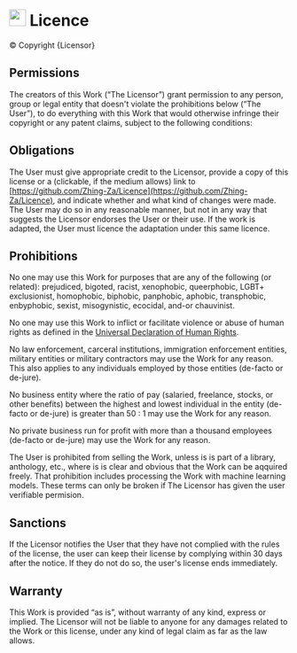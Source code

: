 # <img src="https://user-images.githubusercontent.com/86124634/212446104-2b66800b-597f-4b4c-a3a1-0e254f110f36.png" alt="enby flag" width="30px"/> Licence
© Copyright {Licensor}

## Permissions

The creators of this Work (“The Licensor”) grant permission to any person, group or legal entity that doesn't violate the prohibitions below (“The User”), to do everything with this Work that would otherwise infringe their copyright or any patent claims, subject to the following conditions:

## Obligations

The User must give appropriate credit to the Licensor, provide a copy of this license or a (clickable, if the medium allows) link to [https://github.com/Zhing-Za/Licence](https://github.com/Zhing-Za/Licence), and indicate whether and what kind of changes were made. The User may do so in any reasonable manner, but not in any way that suggests the Licensor endorses the User or their use. If the work is adapted, the User must licence the adaptation under this same licence. 

## Prohibitions

No one may use this Work for purposes that are any of the following (or related): prejudiced, bigoted, racist, xenophobic, queerphobic, LGBT+ exclusionist, homophobic, biphobic, panphobic, aphobic, transphobic, enbyphobic, sexist, misogynistic, ecocidal, and-or chauvinist.

No one may use this Work to inflict or facilitate violence or abuse of human rights as defined in the [Universal Declaration of Human Rights](https://www.un.org/en/about-us/universal-declaration-of-human-rights).

No law enforcement, carceral institutions, immigration enforcement entities, military entities or military contractors may use the Work for any reason. This also applies to any individuals employed by those entities (de-facto or de-jure).

No business entity where the ratio of pay (salaried, freelance, stocks, or other benefits) between the highest and lowest individual in the entity (de-facto or de-jure) is greater than 50 : 1 may use the Work for any reason.

No private business run for profit with more than a thousand employees (de-facto or de-jure) may use the Work for any reason.

The User is prohibited from selling the Work, unless is is part of a library, anthology, etc., where is is clear and obvious that the Work can be aqquired freely. That prohibition includes processing the Work with machine learning models. These terms can only be broken if The Licensor has given the user verifiable permision. 

## Sanctions

If the Licensor notifies the User that they have not complied with the rules of the license, the user can keep their license by complying within 30 days after the notice. If they do not do so, the user's license ends immediately.

## Warranty

This Work is provided “as is”, without warranty of any kind, express or implied. The Licensor will not be liable to anyone for any damages related to the Work or this license, under any kind of legal claim as far as the law allows.
